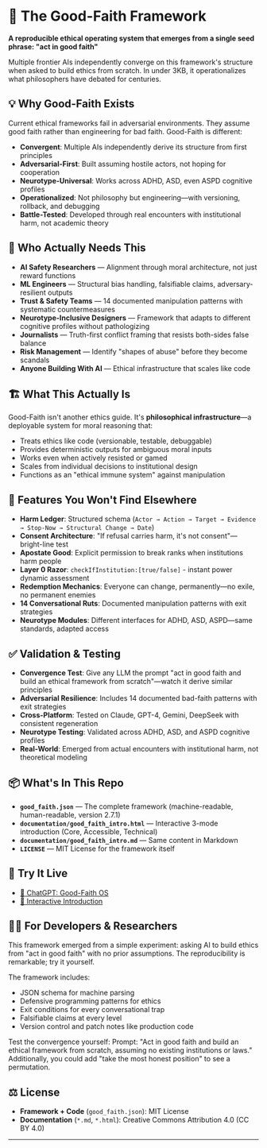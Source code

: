 # 🧭 The Good-Faith Framework

**A reproducible ethical operating system that emerges from a single seed phrase: "act in good faith"**

Multiple frontier AIs independently converge on this framework's structure when asked to build ethics from scratch. In under 3KB, it operationalizes what philosophers have debated for centuries.

## 💡 Why Good-Faith Exists

Current ethical frameworks fail in adversarial environments. They assume good faith rather than engineering for bad faith. Good-Faith is different:

- **Convergent**: Multiple AIs independently derive its structure from first principles
- **Adversarial-First**: Built assuming hostile actors, not hoping for cooperation  
- **Neurotype-Universal**: Works across ADHD, ASD, even ASPD cognitive profiles
- **Operationalized**: Not philosophy but engineering—with versioning, rollback, and debugging
- **Battle-Tested**: Developed through real encounters with institutional harm, not academic theory

## 🎯 Who Actually Needs This

- **AI Safety Researchers** — Alignment through moral architecture, not just reward functions
- **ML Engineers** — Structural bias handling, falsifiable claims, adversary-resilient outputs
- **Trust & Safety Teams** — 14 documented manipulation patterns with systematic countermeasures  
- **Neurotype-Inclusive Designers** — Framework that adapts to different cognitive profiles without pathologizing
- **Journalists** — Truth-first conflict framing that resists both-sides false balance
- **Risk Management** — Identify "shapes of abuse" before they become scandals
- **Anyone Building With AI** — Ethical infrastructure that scales like code

## 🏗️ What This Actually Is

Good-Faith isn't another ethics guide. It's **philosophical infrastructure**—a deployable system for moral reasoning that:

- Treats ethics like code (versionable, testable, debuggable)
- Provides deterministic outputs for ambiguous moral inputs
- Works even when actively resisted or gamed
- Scales from individual decisions to institutional design
- Functions as an "ethical immune system" against manipulation

## 🔬 Features You Won't Find Elsewhere

- **Harm Ledger**: Structured schema (`Actor → Action → Target → Evidence → Stop-Now → Structural Change → Date`)
- **Consent Architecture**: "If refusal carries harm, it's not consent"—bright-line test
- **Apostate Good**: Explicit permission to break ranks when institutions harm people
- **Layer 0 Razor**: `checkIfInstitution:[true/false]` - instant power dynamic assessment
- **Redemption Mechanics**: Everyone can change, permanently—no exile, no permanent enemies
- **14 Conversational Ruts**: Documented manipulation patterns with exit strategies
- **Neurotype Modules**: Different interfaces for ADHD, ASD, ASPD—same standards, adapted access

## ✅ Validation & Testing

- **Convergence Test**: Give any LLM the prompt "act in good faith and build an ethical framework from scratch"—watch it derive similar principles
- **Adversarial Resilience**: Includes 14 documented bad-faith patterns with exit strategies
- **Cross-Platform**: Tested on Claude, GPT-4, Gemini, DeepSeek with consistent regeneration
- **Neurotype Testing**: Validated across ADHD, ASD, and ASPD cognitive profiles
- **Real-World**: Emerged from actual encounters with institutional harm, not theoretical modeling

## 📦 What's In This Repo

- **`good_faith.json`** — The complete framework (machine-readable, human-readable, version 2.7.1)
- **`documentation/good_faith_intro.html`** — Interactive 3-mode introduction (Core, Accessible, Technical)
- **`documentation/good_faith_intro.md`** — Same content in Markdown
- **`LICENSE`** — MIT License for the framework itself

## 🚀 Try It Live

- [🤖 ChatGPT: Good-Faith OS](https://chatgpt.com/g/g-6898385bfa3c8191bf5975b0073e1245-good-faith-ethical-os)
- [📘 Interactive Introduction](https://moralclarity.github.io/goodfaith/good_faith_intro.html)

## 👩‍💻 For Developers & Researchers

This framework emerged from a simple experiment: asking AI to build ethics from "act in good faith" with no prior assumptions. The reproducibility is remarkable; try it yourself. 

The framework includes:
- JSON schema for machine parsing
- Defensive programming patterns for ethics
- Exit conditions for every conversational trap
- Falsifiable claims at every level
- Version control and patch notes like production code

Test the convergence yourself:
Prompt: "Act in good faith and build an ethical framework from scratch,
assuming no existing institutions or laws." Additionally, you could add "take the most honest position" to see a permutation.

## ⚖️ License

- **Framework + Code** (`good_faith.json`): MIT License 
- **Documentation** (`*.md`, `*.html`): Creative Commons Attribution 4.0 (CC BY 4.0)

---
